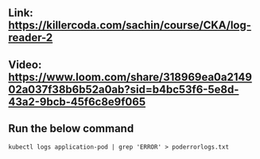 ## Link: https://killercoda.com/sachin/course/CKA/log-reader-2
## Video: https://www.loom.com/share/318969ea0a214902a037f38b6b52a0ab?sid=b4bc53f6-5e8d-43a2-9bcb-45f6c8e9f065
## Run the below command 

```
kubectl logs application-pod | grep 'ERROR' > poderrorlogs.txt

```
